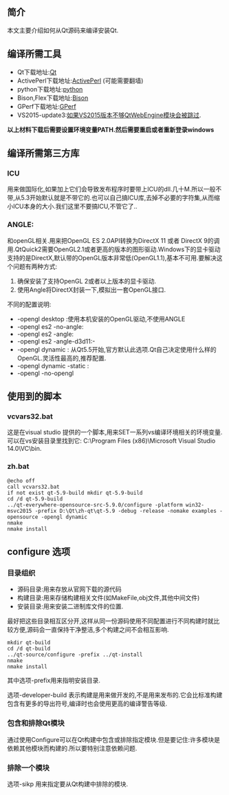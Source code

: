 
## 简介
本文主要介绍如何从Qt源码来编译安装Qt.

## 编译所需工具

- Qt下载地址:[Qt](http://download.qt.io/archive/qt/)
- ActivePerl下载地址:[ActivePerl](https://www.activestate.com/activeperl) (可能需要翻墙)
- python下载地址:[python](https://www.python.org/downloads/)
- Bison,Flex下载地址:[Bison](https://sourceforge.net/projects/winflexbison/files/win_flex_bison-2.5.5.zip/download)
- GPerf下载地址:[GPerf](https://sourceforge.net/projects/gnuwin32/files/gperf/3.0.1/gperf-3.0.1.exe/download?use_mirror=nchc&download=)
- VS2015-update3:[如果VS2015版本不够QtWebEngine模块会被跳过](http://blog.csdn.net/lostspeed/article/details/71271634).

**以上材料下载后需要设置环境变量PATH.然后需要重启或者重新登录windows**

## 编译所需第三方库

### ICU

用来做国际化,如果加上它们会导致发布程序时要带上ICU的dll.几十M.所以一般不带,从5.3开始默认就是不带它的.也可以自己搞ICU库,去掉不必要的字符集,从而缩小ICU本身的大小.我们这里不要搞ICU,不管它了..

### ANGLE:
和openGL相关.用来把OpenGL ES 2.0API转换为DirectX 11 或者 DirectX 9的调用.QtQuick2需要OpenGL2.1或者更高的版本的图形驱动.Windows下的显卡驱动支持的是DirectX,默认带的OpenGL版本非常低(OpenGL1.1),基本不可用.要解决这个问题有两种方式:

1. 确保安装了支持OpenGL 2或者以上版本的显卡驱动.
2. 使用Angle将DirectX封装一下,模拟出一套OpenGL接口.

不同的配置说明:

- -opengl desktop :使用本机安装的OpenGL驱动,不使用ANGLE
- -opengl es2 -no-angle:
- -opengl es2 -angle:
- -opengl es2 -angle-d3d11:- 
- -opengl dynamic : 从Qt5.5开始,官方默认此选项.Qt自己决定使用什么样的OpenGL.灵活性最高的,推荐配置.
- -opengl dynamic -static :
- -opengl -no-opengl 

## 使用到的脚本

### vcvars32.bat 
这是在visual studio 提供的一个脚本,用来SET一系列vs编译环境相关的环境变量.可以在vs安装目录里找到它:
C:\Program Files (x86)\Microsoft Visual Studio 14.0\VC\bin.

### zh.bat
   
	@echo off
	call vcvars32.bat
	if not exist qt-5.9-build mkdir qt-5.9-build
	cd /d qt-5.9-build
	../qt-everywhere-opensource-src-5.9.0/configure -platform win32-msvc2015 -prefix D:\Qt\zh-qt\qt-5.9 -debug -release -nomake examples -opensource -opengl dynamic
	nmake
	nmake install
	
## configure 选项

### 目录组织
- 源码目录:用来存放从官网下载的源代码
- 构建目录:用来存储构建相关文件(如MakeFile,obj文件,其他中间文件)
- 安装目录:用来安装二进制库文件的位置.


最好把这些目录相互区分开,这样从同一份源码使用不同配置进行不同构建时就比较方便,源码会一直保持干净整洁,多个构建之间不会相互影响.

    mkdir qt-build
	cd /d qt-build
	../qt-source/configure -prefix ../qt-install
	nmake
	nmake install

其中选项-prefix用来指明安装目录.

选项-developer-build 表示构建是用来做开发的,不是用来发布的.它会比标准构建包含有更多的导出符号,编译时也会使用更高的编译警告等级.

### 包含和排除Qt模块

通过使用Configure可以在Qt构建中包含或排除指定模块.但是要记住:许多模块是依赖其他模块而构建的.所以要特别注意依赖问题.

### 排除一个模块
选项-sikp 用来指定要从Qt构建中排除的模块.



	

